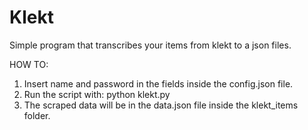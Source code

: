# Klekt
Simple program that transcribes your items from klekt to a json files.

HOW TO:

1. Insert name and password in the fields inside the config.json file.
2. Run the script with: python klekt.py
3. The scraped data will be in the data.json file inside the klekt_items folder.
